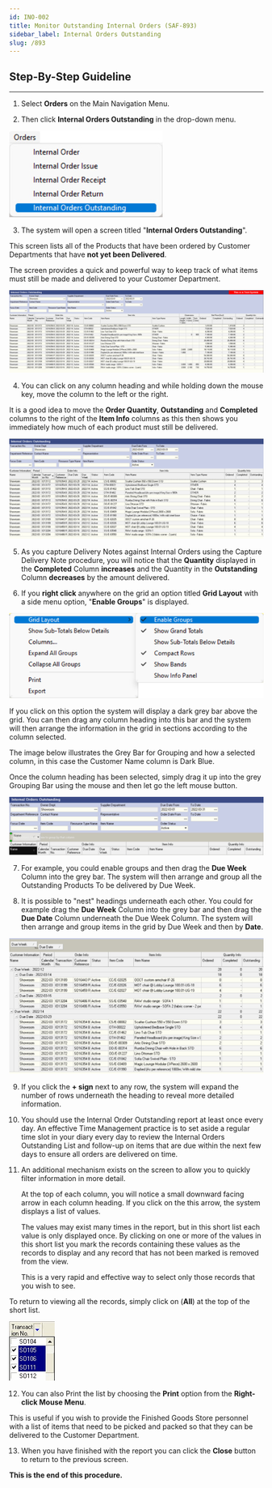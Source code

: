 ```yaml
---
id: INO-002
title: Monitor Outstanding Internal Orders (SAF-893)
sidebar_label: Internal Orders Outstanding
slug: /893
---
```

## Step-By-Step Guideline
___ 

1.  Select **Orders** on the Main Navigation Menu.  

2.  Then click **Internal Orders Outstanding** in the drop-down menu.  
	
![](../static/img/docs/INO-002/image1.jpg)  

3.  The system will open a screen titled "**Internal Orders Outstanding**".  

   This screen lists all of the Products that have been ordered by Customer Departments that have **not yet been Delivered**.  

The screen provides a quick and powerful way to keep track of what items must still be made and delivered to your Customer Department.  
	
![](../static/img/docs/INO-002/image3.png)  

4.  You can click on any column heading and while holding down the mouse
    key, move the column to the left or the right.  

It is a good idea to move the **Order Quantity**, **Outstanding** and
**Completed** columns to the right of the **Item Info** columns as this then shows you immediately how much of each product must still be delivered.  
	
![](../static/img/docs/INO-002/image2.png)  

5.  As you capture Delivery Notes against Internal Orders using the Capture
    Delivery Note procedure, you will notice that the **Quantity** displayed in the **Completed** Column **increases** and the Quantity in the **Outstanding** Column **decreases** by the amount delivered.  

6.  If you **right click** anywhere on the grid an option titled **Grid Layout** with a side menu option, "**Enable Groups**" is displayed.  

![](../static/img/docs/INO-002/image4.png)  

If you click on this option the system
will display a dark grey bar above the grid. You can then drag any
column heading into this bar and the system will then arrange the
information in the grid in sections according to the column
selected.  

The image below illustrates the Grey Bar for Grouping and how a
selected column, in this case the Customer Name column is Dark Blue.  

Once the column heading has been selected, simply drag it up into the
grey Grouping Bar using the mouse and then let go the left mouse
button.  

![](../static/img/docs/INO-002/image5.jpg)  

7.  For example, you could enable groups and then drag the **Due Week**
    Column into the grey bar. The system will then arrange and group all
    the Outstanding Products To be delivered by Due Week.  

8.  It is possible to "nest" headings underneath each other. You could
    for example drag the **Due Week** Column into the grey bar and then drag
    the **Due Date** Column underneath the Due Week Column. The system
    will then arrange and group items in the grid by Due Week and then
    by **Date**.  

![](../static/img/docs/INO-002/image6.jpg)  

9.  If you click the **+ sign** next to any row, the system will expand the
    number of rows underneath the heading to reveal more detailed
    information.  

10. You should use the Internal Order Outstanding report at least once
    every day. An effective Time Management practice is to set aside a
    regular time slot in your diary every day to review the Internal Orders
    Outstanding List and follow-up on items that are due within the next
    few days to ensure all orders are delivered on time.  

11. An additional mechanism exists on the screen to allow you to quickly
    filter information in more detail.  
    
    At the top of each column, you
    will notice a small downward facing arrow in each column heading. If
    you click on the this arrow, the system displays a list of values.
    
    The values may exist many times in the report, but in this short
    list each value is only displayed once. By clicking on one or more
    of the values in this short list you mark the records containing
    these values as the records to display and any record that has not
    been marked is removed from the view.  
    
    This is a very rapid and
    effective way to select only those records that you wish to see.  

To return to viewing all the records, simply click on (**All**) at the top
of the short list.  
	
![](../static/img/docs/DIM-001/image10.jpg)  

12. You can also Print the list by choosing the **Print** option from the
    **Right-click Mouse Menu**.

This is useful if you wish to provide the Finished Goods Store
personnel with a list of items that need to be picked and packed so
that they can be delivered to the Customer Department.  

13. When you have finished with the report you can click the **Close**
    button to return to the previous screen.  

**This is the end of this procedure.**
